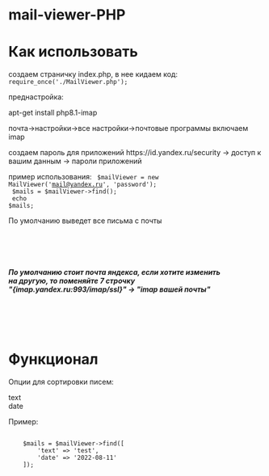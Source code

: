 ﻿# mail-viewer-PHP

<h1>Как использовать</h1>
создаем страничку index.php, в нее кидаем код: </br>
<code>require_once('./MailViewer.php');</code>

преднастройка:

<p>apt-get install php8.1-imap</p>
<p>почта->настройки->все настройки->почтовые программы включаем imap</p>
<p>создаем пароль для приложений https://id.yandex.ru/security -> доступ к вашим данным -> пароли приложений</p>

пример использования:
<code>
    $mailViewer = new MailViewer('mail@yandex.ru', 'password');
</code>
<br/>
<code>
    $mails = $mailViewer->find();
</code>
<br/>
<code>
    echo $mails;
</code>
<p>По умолчанию выведет все письма с почты</p>
<br><br><br>
<h5>
    По умолчанию стоит почта яндекса, если хотите изменить<br/>
    на другую, то поменяйте 7 строчку<br/>
    "{imap.yandex.ru:993/imap/ssl}" -> "imap вашей почты"
</h5>
<br><br><br>
<h1>Функционал</h1>
<p>
    Опции для сортировки писем:
</p>
text<br>
date

<p>Пример:<p>
<code>
    $mails = $mailViewer->find([
        'text' => 'test',
        'date' => '2022-08-11'
    ]);
</code>
